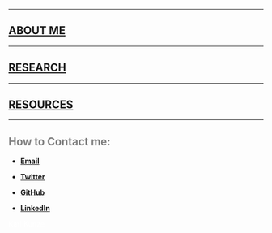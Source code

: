 <html>
  <head>
   <meta name="google-site-verification" content="yul2C6Bauqlyf82t19IepEIDbyPbK5MTF-t0qKOrzqs" />
  </head>
</html>

***
## [ABOUT ME](./About_me.md)  

***

## [RESEARCH](./Research.md)  

***  

## [RESOURCES](./Resources.md)  

***  




## <span style="color: grey;"> How to Contact me: </span>  

* **[Email](mailto:khk44@cornell.edu)**  

* **[Twitter](https://twitter.com/kunzx37)**  

* **[GitHub](https://github.com/karlkunze)**  

* **[LinkedIn](https://www.linkedin.com/in/karl-kunze-342908140/)**  

<span style="color: white;"> Karl Kunze </span>  

